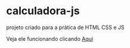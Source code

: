 # calculadora-js
projeto criado para a prática de HTML CSS e JS

Veja ele funcionando clicando [Aqui](https://moreiramatheus.github.io/calculadora-js/)
